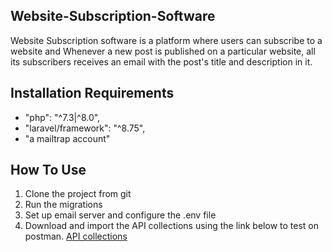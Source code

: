 
## Website-Subscription-Software
Website Subscription software is a platform where users can subscribe to a website and Whenever a new post is published on a particular website, all its subscribers receives an email with the post's title and description in it. 

## Installation Requirements
- "php": "^7.3|^8.0",
- "laravel/framework": "^8.75",
- "a mailtrap account"

## How To Use

1. Clone the project from git
2. Run the migrations
3. Set up email server and configure the .env file
4. Download and import the API collections using the link below to test on postman.
[API collections](https://github.com/Oluchukwu-Daniel/Subscription-Platform/blob/main/WebsiteSubscription.postman_collection.json)
